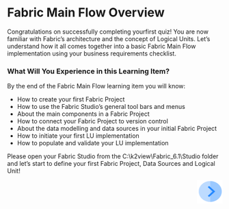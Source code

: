 # ­­Fabric Main Flow Overview

Congratulations on successfully completing yourfirst quiz!  You are now familiar with Fabric’s architecture and the concept of Logical Units. Let’s understand how it all comes together into a basic Fabric Main Flow implementation using your business requirements checklist.

 

### What Will You Experience in this Learning Item?

By the end of the Fabric Main Flow learning item you will know:

- How to create your first Fabric Project
- How to use the Fabric Studio’s general tool bars and menus
- About the main components in a Fabric Project 
- How to connect your Fabric Project to version control
- About the data modelling and data sources in your initial Fabric Project 
- How to initiate your first LU implementation 
- How to populate and validate your LU implementation

 

Please open your Fabric Studio from the C:\k2view\Fabric_6.1\Studio folder and let’s start to define your first Fabric Project, Data Sources and Logical Unit!


[<img align="right" width="60" height="54" src="/articles/images/Next.png">](/academy/03_fabric_basic_LU/02_create_a_fabric_project.md)
